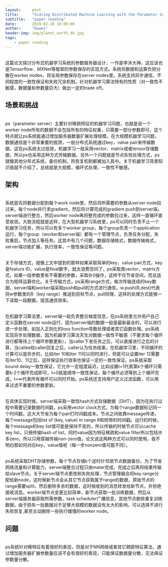 ```yaml
---
layout:     post
title:      "Scaling Distributed Machine Learning with the Parameter Server"
subtitle:   "paper reading"
date:       2019-02-20 19:09:00
author:     "Dawei"
header-img: img/planet_earth_4k.jpg
tags:
    - paper reading
---
```


<br>这篇论文探讨分布式机器学习系统的参数服务器设计，一作是李沐大神，这应该也是Tensorflow、MXNet等框架的参数保存的实现方式。系统将数据和运算负担分散在worker nodes，将全局参数保存在server nodes里。系统支持异步通信，不同程度的一致性保证和失败冗余机制。针对机器学习算法特有的性质（对一致性不敏感，数据量和参数量巨大）做出一定的trade off。<br/>

## 场景和挑战
<br>ps（parameter server）主要针对稀疏特征的机器学习问题，也就是说一个worker node所有的数据不会包括所有的特征权重，只需要一部分参数即可，这个特点就让ps系统能通过增加服务器数量扩展处理规模。在大规模机器学习问题，数据通信是个非常重要的瓶颈，一般分布式系统通过key，value pair来传输数据，这在ps系统太过低效，机器学习一般采用vector、matrix或者tensor存储数据，所以ps也采用这种方式传输数据。另外一个问题就是节点失败处理方式，ps就像其他分布式系统，备份机制，热恢复机制都被加入其中。关于机器学习背景知识我就不介绍了，总结就是大规模，循环式处理，一致性不敏感。<br/>

## 架构
<br>系统首先将数据分配到每个work node里，然后将所需要的参数从server node拉过来，每个node并行求gradient，然后将计算完成的gradient push到server端，server端进行整合，然后worker node再将整完成的参数拉过来，这样一直循环直至收敛。大致流程就是这样，在大型机器学习系统里，ps可以同时负责不止一个机器学习任务，所以可以有多个worker group，每个group负责一个application运行，每个group（worker和server端）都有一个管理节点，负责任务分配，失败重启，节点加入等任务。这其中有几个问题，数据存储格式，数据传输格式，server端功能扩展，执行效率，一致性保证等问题。<br/>

<br>关于存储方式，就像上文中提到的那样如果采取简单的key，value pair方式，key是feature ID，value是float数字，就太浪费空间了，ps采取类vector，matrix方式，如果一段参数里有不需要的参数，采取补0操作，这样不仅节省空间，而且适合为矩阵运算优化。关于传输方式，ps采用range方式，每次传输连续的key数据，server端和worker端采取push和pull的方式进行通信，w.push(R,dest)代表将w参数里的R（key range）推送到目标节点，pull同理，这样的处理方式能够一下读取一段数据，提高通信效率。<br/>

<br>在机器学习算法里，server端一般负责整合梯度信息，在ps系统里允许用户自己定义函数在server node运行，因为server端的数据一般是最新最全的，可以进行进一步处理，如加入正则化的loss function导数处理或者其它函数处理。ps系统实现异步处理数据，因为机器学习算法天生对数据一致性不敏感（不要求每个循环进行都等待上个循环参数更新），当caller下发任务之后，可以直接进行之后的计算，当callee给caller回复之后，caller认为任务结束。在机器学习里，不同循环的计算可以是异步的，比如iter 10和iter 11可以同时进行，但是可以设置iter 12需要在iter10、11之后，这样保证执行效率也保证一定的一致性保证。ps系统采取bound delay一致性保证，它允许一定程度延迟，比如设置t=1代表第k个循环只需要k-2个循环完成即可，t=0就是顺序一致性保证，每个循环必须等到上个循环完成，t=∞代表所有循环可以同时开始。ps系统还支持用户定义过滤函数，可以用来过滤不重要的参数更新。<br/>

<br>在具体实现时候，server端采取一致性hash方式存储数据（DHT），因为在执行过程中需要记录数据时间戳，ps采用vector clock方式，为每个range数据标记同一个时间戳，这大大节省为每个pair打时间戳成本。节点之间依靠message传递，每个message包括list of (key, value) in range R和附带的时间戳。运行的时候，每个message的key list很可能是保持不变的，所以传输的时候节点可以cache key list，只用传输hash of list，同时value因为特征稀疏和value filter所以包括许多zero，所以只用穿越传输non-zero值，论文说这两种方式可以同时使用，我不明白那如何对应key，value值呢（每一步nonzero值可能不同）。<br/>

<br>ps系统采取DHT存储参数，每个节点存储k个逆时针邻居节点数据备份，为了节省网络流量和计算能力，server端整合过程只由mater完成，完成之后再将结果传输给slave节点。关于server端节点更改和失败处理，节点管理器会将key range分配给新node，这时候新节点会从其它节点获取属于range的数据，原始节点的range需要split，然后删除多余的数据，这时候收到的消息转发给新节点，并拒绝接收消息。worker端节点变更比较简单，新节点获取一批训练数据，然后从server端服务器获取所需参数，task scheduler广播信息，其他节点删除重复训练数据，由于损失一批数据对于足够大规模的数据没有太大的影响，可以选择不进行失败恢复,甚至主动删除一些执行缓慢的worker node。<br/>

## 问题
<br>ps系统针对稀特征有着很好的表现，但是对于NN网络或者其它稠密特征算法，通过增加服务器扩展参数量应该不会有很好的表现，只能保证数据量分散，无法保证参数量分散。<br/>
